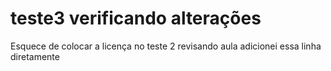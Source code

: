 # teste3  verificando alterações
 Esquece de colocar a licença no teste 2
 revisando aula
adicionei essa linha diretamente
